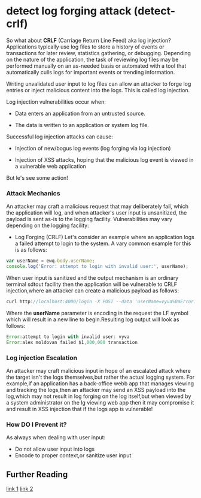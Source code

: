 # detect log forging attack  (detect-crlf)
So what about **CRLF** (Carriage Return Line Feed) aka  log injection?
Applications typically use log files to store a history of events or transactions for later review, statistics gathering, or debugging.
Depending on the nature of the application, the task of reviewing log files may be performed manually on an as-needed basis or automated with a tool that automatically culls logs for important events or trending information.

Writing unvalidated user input to log files can allow an attacker to forge log entries or inject malicious content into the logs. This is called log injection.

Log injection vulnerabilities occur when:

* Data enters an application from an untrusted source.

* The data is written to an application or system log file.

Successful log injection attacks can cause:

* Injection of new/bogus log events (log forging via log injection)

* Injection of XSS attacks, hoping that the malicious log event is viewed in a vulnerable web application

But le's see some action!

### Attack Mechanics
An attacker may craft a malicious request that may deliberately fail, which the application will log, and when attacker's user input is unsanitized, the payload is sent as-is to the logging facility.
Vulnerabilities may vary depending on the logging facility:

* Log Forging (CRLF)
Let's consider an example where an application logs a failed attempt to login to the system.
A vary common example for this is as follows:

```javascript
var userName = ewq.body.userName;
console.log('Error: attempt to login with invalid user:', userName);
```
When user input is sanitized and the output mechanism is an ordinary terminal sdtout facility then the application will be vulnerable to CRLF injection,where an attacker can create a malicious payload as follows:

```javascript
curl http://localhost:4000/login -X POST --data 'userName=vyva%0aError: alex moldovan failed $1,000,000 transaction&password=Admin_123&_csrf='
```
Where the **userName** parameter is encoding in the request the LF symbol which will result in a new line to begin.Resulting log output will look as follows:
```javascript
Error:attempt to login with invalid user: vyva
Error:alex moldovan failed $1,000,000 transaction
```

### Log injection Escalation
An attacker may craft malicious input in hope of an escalated attack where the target isn't the logs themselves,but rather the actual logging system.
For example,if an application has a back-office webb app that manages viewing and tracking the logs,then an attacker may send an XSS payload into the log,which may not result in log forging on the log itself,but when viewed by a system administrator on the lg viewing web app then it may compromise it and result in XSS injection that if the logs app is vulnerable!

### How DO I Prevent it?
As always when dealing with user input:
* Do not allow user input into logs
* Encode to proper context,or sanitize user input


## Further Reading

[link 1](http://nodegoat.herokuapp.com/tutorial/a1)
[link 2](https://www.owasp.org/index.php/Log_Injection)
